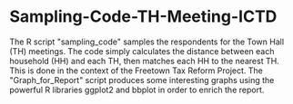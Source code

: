 # Sampling-Code-TH-Meeting-ICTD
The R script "sampling_code" samples the respondents for the Town Hall (TH) meetings. The code simply calculates the distance between each household (HH) and each TH, then matches each HH to the nearest TH. This is done in the context of the Freetown Tax Reform Project. 
The "Graph_for_Report" script produces some interesting graphs using the powerful R libraries ggplot2 and bbplot in order to enrich the report. 
